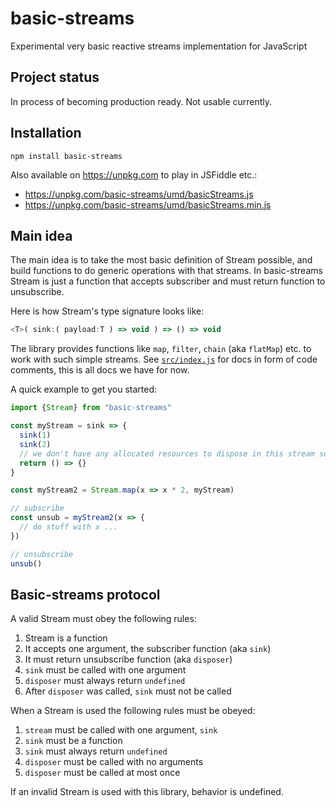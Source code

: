 # basic-streams

Experimental very basic reactive streams implementation for JavaScript

## Project status

In process of becoming production ready. Not usable currently.

## Installation

```
npm install basic-streams
```

Also available on https://unpkg.com to play in JSFiddle etc.:

- https://unpkg.com/basic-streams/umd/basicStreams.js
- https://unpkg.com/basic-streams/umd/basicStreams.min.js

## Main idea

The main idea is to take the most basic definition of Stream possible, and build
functions to do generic operations with that streams. In basic-streams Stream is
just a function that accepts subscriber and must return function to unsubscribe.

Here is how Stream's type signature looks like:

```js
<T>( sink:( payload:T ) => void ) => () => void
```

The library provides functions like `map`, `filter`, `chain` (aka `flatMap`)
etc. to work with such simple streams. See
[`src/index.js`](https://github.com/rpominov/basic-streams/blob/master/src/index.js)
for docs in form of code comments, this is all docs we have for now.

A quick example to get you started:

```js
import {Stream} from "basic-streams"

const myStream = sink => {
  sink(1)
  sink(2)
  // we don't have any allocated resources to dispose in this stream so just return a noop
  return () => {}
}

const myStream2 = Stream.map(x => x * 2, myStream)

// subscribe
const unsub = myStream2(x => {
  // do stuff with x ...
})

// unsubscribe
unsub()
```

## Basic-streams protocol

A valid Stream must obey the following rules:

1.  Stream is a function
1.  It accepts one argument, the subscriber function (aka `sink`)
1.  It must return unsubscribe function (aka `disposer`)
1.  `sink` must be called with one argument
1.  `disposer` must always return `undefined`
1.  After `disposer` was called, `sink` must not be called

When a Stream is used the following rules must be obeyed:

1.  `stream` must be called with one argument, `sink`
1.  `sink` must be a function
1.  `sink` must always return `undefined`
1.  `disposer` must be called with no arguments
1.  `disposer` must be called at most once

If an invalid Stream is used with this library, behavior is undefined.
